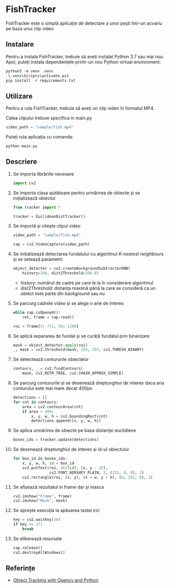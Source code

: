 # FishTracker

FishTracker este o simplă aplicație de detectare a unor pești într-un acvariu pe baza unui clip video

## Instalare

Pentru a instala FishTracker, trebuie să aveți instalat Python 3.7 sau mai nou. Apoi, puteți instala dependențele printr-un nou Python virtual environment:

```powershell
python3 -m venv .venv
.\.venv\Scripts\activate.ps1
pip install -r requirements.txt
```

## Utilizare

Pentru a rula FishTracker, trebuie să aveți un clip video în formatul MP4.

Calea clipului trebuie specifica in main.py

```python
video_path = "sample/fish.mp4"
```

Puteți rula aplicația cu comanda:

```powershell
python main.py
```

## Descriere

1. Se importa librăriile necesare

   ```python
   import cv2
   ```

2. Se importa clasa ajutătoare pentru urmărirea de obiecte și se inițializează  obiectul

   ```python
   from tracker import *

   tracker = EuclideanDistTracker()
   ```

3. Se importă și citește clipul video

   ```python
   video_path = "sample/fish.mp4"

   cap = cv2.VideoCapture(video_path)
   ```

4. Se inițializează detectarea fundalului cu algoritmul _K-nearest neighbours_ și se setează parametrii

   ```python
   object_detector = cv2.createBackgroundSubtractorKNN(
       history=100, dist2Threshold=500.0)
   ```

   - history: numărul de cadre pe care le ia în considerare algoritmul
   - dist2Threshold: distanța maximă până la care se consideră ca un obiect este parte din background sau nu

5. Se parcurg cadrele video și se alege o arie de interes

   ```python
   while cap.isOpened():
       ret, frame = cap.read()

   roi = frame[5: 715, 50: 1200]
   ```

6. Se aplică separarea de fundal și se curăță fundalul prin binarizare

   ```python
   mask = object_detector.apply(roi)
   _, mask = cv2.threshold(mask, 254, 255, cv2.THRESH_BINARY)
   ```

7. Se detectează contururile obiectelor

   ```python
   contours, _ = cv2.findContours(
       mask, cv2.RETR_TREE, cv2.CHAIN_APPROX_SIMPLE)
   ```

8. Se parcurg contururile și se desenează dreptunghiul de interes daca aria conturului este mai mare decat 400px

   ```python
   detections = []
   for cnt in contours:
       area = cv2.contourArea(cnt)
       if area > 400:
           x, y, w, h = cv2.boundingRect(cnt)
           detections.append([x, y, w, h])
   ```

9. Se aplica urmărirea de obiecte pe baza distanței euclidiene

   ```python
   boxes_ids = tracker.update(detections)
   ```

10. Se desenează dreptunghiul de interes și id-ul obiectului

    ```python
    for box_id in boxes_ids:
        x, y, w, h, id = box_id
        cv2.putText(roi, str(id), (x, y - 15),
                    cv2.FONT_HERSHEY_PLAIN, 2, (255, 0, 0), 2)
        cv2.rectangle(roi, (x, y), (x + w, y + h), (0, 255, 0), 3)
    ```

11. Se afișează rezultatul in frame dar și masca

    ```python
    cv2.imshow("Frame", frame)
    cv2.imshow("Mask", mask)
    ```

12. Se oprește execuția la apăsarea tastei `ESC`

    ```python
    key = cv2.waitKey(30)
    if key == 27:
        break
    ```

13. Se eliberează resursele

    ```python
    cap.release()
    cv2.destroyAllWindows()
    ```

## Referințe

- [Object Tracking with Opencv and Python](https://pysource.com/2021/01/28/object-tracking-with-opencv-and-python/)
